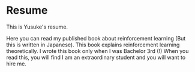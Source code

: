 # Resume

This is Yusuke's resume.

Here you can read my published book about reinforcement learning (But this is written in Japanese).
This book explains reinforcement learning theoretically.
I wrote this book only when I was Bachelor 3rd (!)
When you read this, you will find I am an extraordinary student and you will want to hire me.
